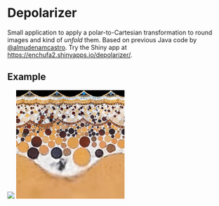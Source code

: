 # Depolarizer

Small application to apply a polar-to-Cartesian transformation to round images and kind of _unfold_ them.
Based on previous Java code by [@almudenamcastro](https://github.com/almudenamcastro).
Try the Shiny app at https://enchufa2.shinyapps.io/depolarizer/.

## Example

<img src="circles.jpg" width=49%>
<img src="circles_processed.jpg" width=49%>
